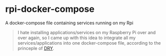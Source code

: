 # rpi-docker-compose
A docker-compose file containing services running on my Rpi

> I hate installing applications/services on my Raspberry Pi over and over again, so I came up with this idea to integrate all my services/applications into one docker-compose file, according to the princeple of [DRY](https://en.wikipedia.org/wiki/Don%27t_repeat_yourself).
